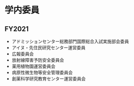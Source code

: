 # 学内委員
## FY2021
- アドミッションセンター総務部門国際総合入試実施部会委員
- アイヌ・先住民研究センター運営委員
- 広報委員会
- 放射線障害予防安全委員会
- 薬用植物園運営委員会
- 病原性微生物等安全管理委員会
- 創薬科学研究教育センター運営委員会

